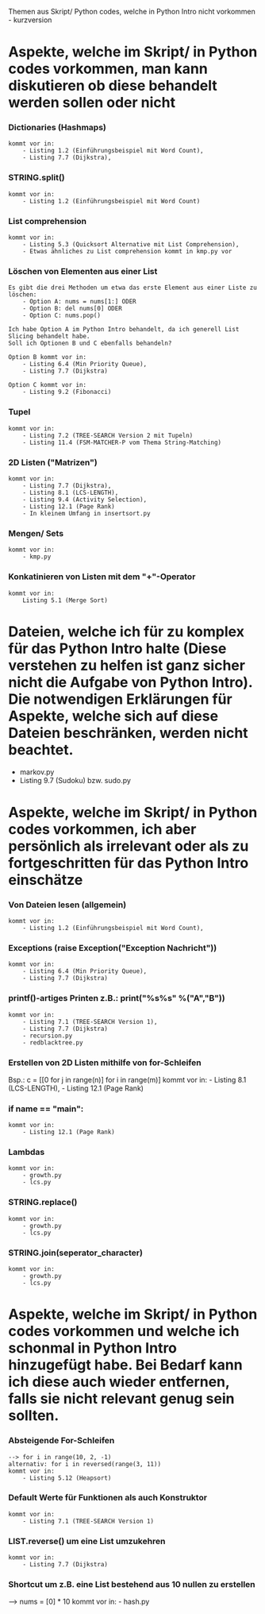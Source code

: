 Themen aus Skript/ Python codes, welche in Python Intro nicht vorkommen - kurzversion

# Aspekte, welche im Skript/ in Python codes vorkommen, man kann diskutieren ob diese behandelt werden sollen oder nicht

### Dictionaries (Hashmaps)
	kommt vor in: 
		- Listing 1.2 (Einführungsbeispiel mit Word Count),
		- Listing 7.7 (Dijkstra),


### STRING.split()
	kommt vor in:
		- Listing 1.2 (Einführungsbeispiel mit Word Count)


### List comprehension
	kommt vor in:
		- Listing 5.3 (Quicksort Alternative mit List Comprehension),
		- Etwas ähnliches zu List comprehension kommt in kmp.py vor


### Löschen von Elementen aus einer List
	Es gibt die drei Methoden um etwa das erste Element aus einer Liste zu löschen:
		- Option A: nums = nums[1:] ODER
		- Option B: del nums[0] ODER
		- Option C: nums.pop()

	Ich habe Option A im Python Intro behandelt, da ich generell List Slicing behandelt habe.
	Soll ich Optionen B und C ebenfalls behandeln?

	Option B kommt vor in:
		- Listing 6.4 (Min Priority Queue),
		- Listing 7.7 (Dijkstra)

	Option C kommt vor in:
		- Listing 9.2 (Fibonacci)


### Tupel
	kommt vor in:
		- Listing 7.2 (TREE-SEARCH Version 2 mit Tupeln)
		- Listing 11.4 (FSM-MATCHER-P vom Thema String-Matching)


### 2D Listen ("Matrizen")
	kommt vor in:
		- Listing 7.7 (Dijkstra),
		- Listing 8.1 (LCS-LENGTH),
		- Listing 9.4 (Activity Selection),
		- Listing 12.1 (Page Rank)
		- In kleinem Umfang in insertsort.py


### Mengen/ Sets
	kommt vor in:
		- kmp.py


### Konkatinieren von Listen mit dem "+"-Operator
	kommt vor in:
		Listing 5.1 (Merge Sort)



# Dateien, welche ich für zu komplex für das Python Intro halte (Diese verstehen zu helfen ist ganz sicher nicht die Aufgabe von Python Intro). Die notwendigen Erklärungen für Aspekte, welche sich auf diese Dateien beschränken, werden nicht beachtet.

- markov.py
- Listing 9.7 (Sudoku) bzw. sudo.py



# Aspekte, welche im Skript/ in Python codes vorkommen, ich aber persönlich als irrelevant oder als zu fortgeschritten für das Python Intro einschätze

### Von Dateien lesen (allgemein)
	kommt vor in:
		- Listing 1.2 (Einführungsbeispiel mit Word Count),


### Exceptions (raise Exception("Exception Nachricht"))
	kommt vor in:
		- Listing 6.4 (Min Priority Queue),
		- Listing 7.7 (Dijkstra)


### printf()-artiges Printen z.B.: print("%s%s" %("A","B"))
	kommt vor in:
		- Listing 7.1 (TREE-SEARCH Version 1),
		- Listing 7.7 (Dijkstra)
		- recursion.py
		- redblacktree.py


### Erstellen von 2D Listen mithilfe von for-Schleifen
Bsp.: c = [[0 for j in range(n)] for i in range(m)]
	kommt vor in:
		- Listing 8.1 (LCS-LENGTH),
		- Listing 12.1 (Page Rank)


### if __name__ == "__main__":
	kommt vor in:
		- Listing 12.1 (Page Rank)


### Lambdas
	kommt vor in:
		- growth.py
		- lcs.py


### STRING.replace()
	kommt vor in:
		- growth.py
		- lcs.py


### STRING.join(seperator_character)
	kommt vor in:
		- growth.py
		- lcs.py



# Aspekte, welche im Skript/ in Python codes vorkommen und welche ich schonmal in Python Intro hinzugefügt habe. Bei Bedarf kann ich diese auch wieder entfernen, falls sie nicht relevant genug sein sollten.

### Absteigende For-Schleifen 
	--> for i in range(10, 2, -1) 
	alternativ: for i in reversed(range(3, 11))
	kommt vor in:
		- Listing 5.12 (Heapsort)


### Default Werte für Funktionen als auch Konstruktor
	kommt vor in:
		- Listing 7.1 (TREE-SEARCH Version 1)


### LIST.reverse() um eine List umzukehren
	kommt vor in:
		- Listing 7.7 (Dijkstra)


### Shortcut um z.B. eine List bestehend aus 10 nullen zu erstellen
--> nums = [0] * 10
	kommt vor in:
		- hash.py 